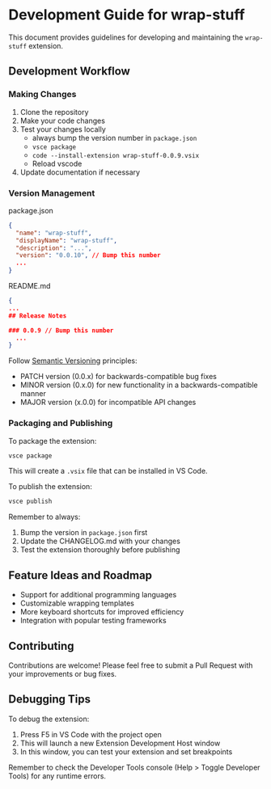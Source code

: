 # Development Guide for wrap-stuff

This document provides guidelines for developing and maintaining the `wrap-stuff` extension.

## Development Workflow

### Making Changes

1. Clone the repository
2. Make your code changes
3. Test your changes locally
   - always bump the version number in `package.json`
   - `vsce package`
   - `code --install-extension wrap-stuff-0.0.9.vsix`
   - Reload vscode
4. Update documentation if necessary

### Version Management

package.json

```json
{
  "name": "wrap-stuff",
  "displayName": "wrap-stuff",
  "description": "...",
  "version": "0.0.10", // Bump this number
  ...
}
```

README.md

```json
{
...
## Release Notes

### 0.0.9 // Bump this number
  ...
}
```

Follow [Semantic Versioning](https://semver.org/) principles:

- PATCH version (0.0.x) for backwards-compatible bug fixes
- MINOR version (0.x.0) for new functionality in a backwards-compatible manner
- MAJOR version (x.0.0) for incompatible API changes

### Packaging and Publishing

To package the extension:

```bash
vsce package
```

This will create a `.vsix` file that can be installed in VS Code.

To publish the extension:

```bash
vsce publish
```

Remember to always:

1. Bump the version in `package.json` first
2. Update the CHANGELOG.md with your changes
3. Test the extension thoroughly before publishing

## Feature Ideas and Roadmap

- Support for additional programming languages
- Customizable wrapping templates
- More keyboard shortcuts for improved efficiency
- Integration with popular testing frameworks

## Contributing

Contributions are welcome! Please feel free to submit a Pull Request with your improvements or bug fixes.

## Debugging Tips

To debug the extension:

1. Press F5 in VS Code with the project open
2. This will launch a new Extension Development Host window
3. In this window, you can test your extension and set breakpoints

Remember to check the Developer Tools console (Help > Toggle Developer Tools) for any runtime errors.
